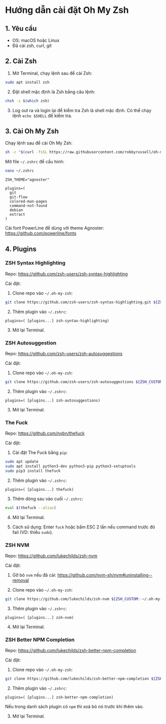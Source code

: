 # Hướng dẫn cài đặt Oh My Zsh
## 1. Yêu cầu
- OS: macOS hoặc Linux
- Đã cài zsh, curl, git
## 2. Cài Zsh
1. Mở Terminal, chạy lệnh sau để cài Zsh:
```sh
sudo apt install zsh
```
2. Đặt shell mặc định là Zsh bằng câu lệnh:
```sh
chsh -s $(which zsh)
```
3. Log out ra và login lại để kiểm tra Zsh là shell mặc định. Có thể chạy lệnh `echo $SHELL` để kiểm tra.

## 3. Cài Oh My Zsh
Chạy lệnh sau để cài Oh My Zsh:
```sh
sh -c "$(curl -fsSL https://raw.githubusercontent.com/robbyrussell/oh-my-zsh/master/tools/install.sh)"
```

Mở file `~/.zshrc` để cấu hình:
```sh
nano ~/.zshrc
```

```
ZSH_THEME="agnoster"

plugins=(
  git
  git-flow
  colored-man-pages
  command-not-found
  debian
  extract
)
```

Cài font PowerLine để dùng với theme Agnoster: https://github.com/powerline/fonts

## 4. Plugins
### ZSH Syntax Highlighting
Repo: https://github.com/zsh-users/zsh-syntax-highlighting

Cài đặt:

1. Clone repo vào `~/.oh-my-zsh`:
```sh
git clone https://github.com/zsh-users/zsh-syntax-highlighting.git ${ZSH_CUSTOM:-~/.oh-my-zsh/custom}/plugins/zsh-syntax-highlighting
```

2. Thêm plugin vào `~/.zshrc`:
```
plugins=( [plugins...] zsh-syntax-highlighting)
```

3. Mở lại Terminal.

### ZSH Autosuggestion
Repo: https://github.com/zsh-users/zsh-autosuggestions

Cài đặt:

1. Clone repo vào `~/.oh-my-zsh`:
```sh
git clone https://github.com/zsh-users/zsh-autosuggestions ${ZSH_CUSTOM:-~/.oh-my-zsh/custom}/plugins/zsh-autosuggestions
```

2. Thêm plugin vào `~/.zshrc`:
```
plugins=( [plugins...] zsh-autosuggestions)
```

3. Mở lại Terminal.

### The Fuck
Repo: https://github.com/nvbn/thefuck

Cài đặt:

1. Cài đặt The Fuck bằng `pip`:
```sh
sudo apt update
sudo apt install python3-dev python3-pip python3-setuptools
sudo pip3 install thefuck
```

2. Thêm plugin vào `~/.zshrc`:
```
plugins=( [plugins...] thefuck)
```

3. Thêm dòng sau vào cuối `~/.zshrc`:
```sh
eval $(thefuck --alias)
```

4. Mở lại Terminal.

5. Cách sử dụng: Enter `fuck` hoặc bấm ESC 2 lần nếu command trước đó fail (VD: thiếu `sudo`).

### ZSH NVM
Repo: https://github.com/lukechilds/zsh-nvm

Cài đặt:
1. Gỡ bỏ `nvm` nếu đã cài: https://github.com/nvm-sh/nvm#uninstalling--removal

2. Clone repo vào `~/.oh-my-zsh`:
```sh
git clone https://github.com/lukechilds/zsh-nvm ${ZSH_CUSTOM:-~/.oh-my-zsh/custom}/plugins/zsh-nvm
```

3. Thêm plugin vào `~/.zshrc`:
```
plugins=( [plugins...] zsh-nvm)
```

4. Mở lại Terminal.

### ZSH Better NPM Completion
Repo: https://github.com/lukechilds/zsh-better-npm-completion

Cài đặt:

1. Clone repo vào `~/.oh-my-zsh`:
```sh
git clone https://github.com/lukechilds/zsh-better-npm-completion ${ZSH_CUSTOM:-~/.oh-my-zsh/custom}/plugins/zsh-better-npm-completion
```

2. Thêm plugin vào `~/.zshrc`:
```
plugins=( [plugins...] zsh-better-npm-completion)
```

Nếu trong danh sách plugin có `npm` thì xoá bỏ nó trước khi thêm vào.

3. Mở lại Terminal.
